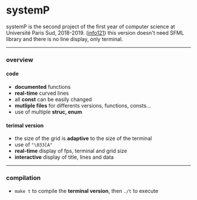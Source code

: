 # systemP

systemP is the second project of the first year of computer science at Université Paris Sud, 2018-2019. ([info121](https://www.lri.fr/~hivert/COURS/Info121/projet-lapins.pdf))
this version doesn't need SFML library and there is no line display, only terminal.

---
### overview

#### code
* **documented** functions
* **real-time** curved lines
* all **const** can be easily changed
* **mutliple files** for differents versions, functions, consts...
* use of multiple **struc, enum**

#### terimal version
* the size of the grid is **adaptive** to the size of the terminal
* use of ```"\033[A"```
* **real-time** display of fps, terminal and grid size
* **interactive** display of title, lines and data

---
### compilation

* `make t` to compile the **terminal version**, then `./t` to execute
